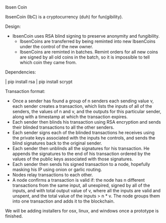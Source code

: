Ibsen Coin

IbsenCoin (IbC) is a cryptocurrency (duh) for fun(gibility). 

Design:
- IbsenCoin uses RSA blind signing to preserve anonymity and fungibility. 
  - IbsenCoins are transferred by being reminted into new IbsenCoins under the control of the new owner. 
  - IbsenCoins are reminted in batches. Remint orders for all new coins are signed by all old coins in the batch, so it is impossible to tell which coin they came from. 

Dependencies:

| pip install rsa
| pip install scrypt

Transaction format:

- Once a sender has found a group of n senders each sending value v, each sender creates a transaction, which lists the inputs of all of the senders, the values of n and v, and the outputs for this particular sender, along with a timestamp at which the transaction expires. 
- Each sender then blinds his transaction using RSA encryption and sends their blinded transactions to all the other senders. 
- Each sender signs each of the blinded transactions he receives using the private keys associated with the inputs he controls, and sends the blind signatures back to the original sender. 
- Each sender then unblinds all the signatures for his transaction. He appends the signatures to the end of his transaction ordered by the values of the public keys associated with those signatures. 
- Each sender then sends his signed transaction to a node, hopefully masking his IP using onion or garlic routing. 
- Nodes relay transactions to each other. 
- A node confirms a transaction is valid if: the node has n different transactions from the same input, all unexpired, signed by all of the inputs, and with total output value of v, where all the inputs are valid and unspent, and the total value of the inputs > n * v. The node groups them into one transaction and adds it to the blockchain.

We will be adding installers for osx, linux, and windows once a prototype is finished.
